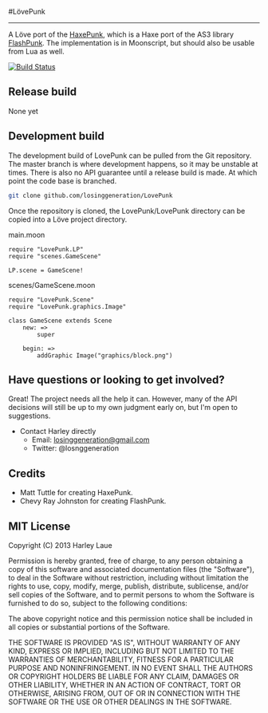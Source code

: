 #LövePunk
***
A Löve port of the [HaxePunk](http://haxepunk.com), which is a Haxe port of the AS3 library [FlashPunk](http://useflashpunk.net). The implementation is in Moonscript, but should also be usable from Lua as well.

[![Build Status](https://travis-ci.org/LovePunk/LovePunk.png?branch=master)](https://travis-ci.org/LovePunk/LovePunk)

## Release build
None yet

## Development build
The development build of LovePunk can be pulled from the Git repository. The master branch is where development happens, so it may be unstable at times. There is also no API guarantee until a release build is made. At which point the code base is branched.

```bash
git clone github.com/losinggeneration/LovePunk
```
Once the repository is cloned, the LovePunk/LovePunk directory can be copied into a Löve project directory.

main.moon
```moonscript
require "LovePunk.LP"
require "scenes.GameScene"

LP.scene = GameScene!
```

scenes/GameScene.moon
```moonscript
require "LovePunk.Scene"
require "LovePunk.graphics.Image"

class GameScene extends Scene
	new: =>
		super

	begin: =>
		addGraphic Image("graphics/block.png")
```

## Have questions or looking to get involved?

Great! The project needs all the help it can. However, many of the API decisions will still be up to my own judgment early on, but I'm open to suggestions.

* Contact Harley directly
	* Email: losinggeneration@gmail.com
	* Twitter: @losnggeneration

## Credits

* Matt Tuttle for creating HaxePunk.
* Chevy Ray Johnston for creating FlashPunk.

## MIT License

Copyright (C) 2013 Harley Laue

Permission is hereby granted, free of charge, to any person obtaining a copy of this software and associated documentation files (the "Software"), to deal in the Software without restriction, including without limitation the rights to use, copy, modify, merge, publish, distribute, sublicense, and/or sell copies of the Software, and to permit persons to whom the Software is furnished to do so, subject to the following conditions:

The above copyright notice and this permission notice shall be included in all copies or substantial portions of the Software.

THE SOFTWARE IS PROVIDED "AS IS", WITHOUT WARRANTY OF ANY KIND, EXPRESS OR IMPLIED, INCLUDING BUT NOT LIMITED TO THE WARRANTIES OF MERCHANTABILITY, FITNESS FOR A PARTICULAR PURPOSE AND NONINFRINGEMENT. IN NO EVENT SHALL THE AUTHORS OR COPYRIGHT HOLDERS BE LIABLE FOR ANY CLAIM, DAMAGES OR OTHER LIABILITY, WHETHER IN AN ACTION OF CONTRACT, TORT OR OTHERWISE, ARISING FROM, OUT OF OR IN CONNECTION WITH THE SOFTWARE OR THE USE OR OTHER DEALINGS IN THE SOFTWARE.
